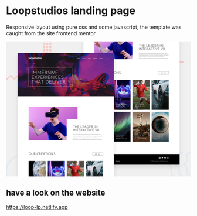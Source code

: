 # Loopstudios landing page

Responsive layout using pure css and some javascript, the template was caught from the site frontend mentor

![Design preview for the Loopstudios landing page coding challenge](./design/desktop-preview.jpg)

## have a look on the website

https://loop-lp.netlify.app

